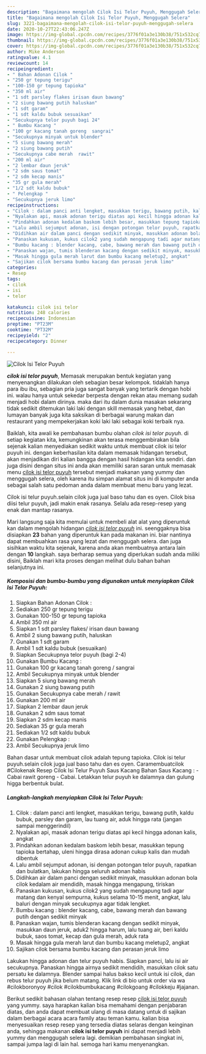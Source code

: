```yaml
---
description: "Bagaimana mengolah Cilok Isi Telor Puyuh, Menggugah Selera"
title: "Bagaimana mengolah Cilok Isi Telor Puyuh, Menggugah Selera"
slug: 3221-bagaimana-mengolah-cilok-isi-telor-puyuh-menggugah-selera
date: 2020-10-27T22:43:06.247Z
image: https://img-global.cpcdn.com/recipes/3776f01a3e130b38/751x532cq70/cilok-isi-telor-puyuh-foto-resep-utama.jpg
thumbnail: https://img-global.cpcdn.com/recipes/3776f01a3e130b38/751x532cq70/cilok-isi-telor-puyuh-foto-resep-utama.jpg
cover: https://img-global.cpcdn.com/recipes/3776f01a3e130b38/751x532cq70/cilok-isi-telor-puyuh-foto-resep-utama.jpg
author: Mike Anderson
ratingvalue: 4.1
reviewcount: 14
recipeingredient:
- " Bahan Adonan Cilok "
- "250 gr tepung terigu"
- "100-150 gr tepung tapioka"
- "350 ml air"
- "1 sdt parsley flakes irisan daun bawang"
- "2 siung bawang putih haluskan"
- "1 sdt garam"
- "1 sdt kaldu bubuk sesuaikan"
- "Secukupnya telor puyuh bagi 24"
- " Bumbu Kacang "
- "100 gr kacang tanah goreng  sangrai"
- "Secukupnya minyak untuk blender"
- "5 siung bawang merah"
- "2 siung bawang putih"
- "Secukupnya cabe merah  rawit"
- "200 ml air"
- "2 lembar daun jeruk"
- "2 sdm saus tomat"
- "2 sdm kecap manis"
- "35 gr gula merah"
- "1/2 sdt kaldu bubuk"
- " Pelengkap "
- "Secukupnya jeruk limo"
recipeinstructions:
- "Cilok : dalam panci anti lengket, masukkan terigu, bawang putih, kaldu bubuk, parsley dan garam, lau tuang air, aduk hingga rata (jangan sampai menggerindil)"
- "Nyalakan api, masak adonan terigu diatas api kecil hingga adonan kalis, angkat"
- "Pindahkan adonan kedalam baskom lebih besar, masukkan tepung tapioka bertahap, uleni hingga dirasa adonan cukup kalis dan mudah dibentuk"
- "Lalu ambil sejumput adonan, isi dengan potongan telor puyuh, rapatkan dan bulatkan, lakukan hingga seluruh adonan habis"
- "Didihkan air dalam panci dengan sedikit minyak, masukkan adonan bola cilok kedalam air mendidih, masak hingga mengapung, tiriskan"
- "Panaskan kukusan, kukus cilok2 yang sudah mengapung tadi agar matang dan kenyal sempurna, kukus selama 10-15 menit, angkat, lalu baluri dengan minyak secukupnya agar tidak lengket."
- "Bumbu kacang : blender kacang, cabe, bawang merah dan bawang putih dengan sedikit minyak"
- "Panaskan wajan, tumis blenderan kacang dengan sedikit minyak, masukkan daun jeruk, aduk2 hingga harum, lalu tuang air, beri kaldu bubuk, saos tomat, kecap dan gula merah, aduk rata"
- "Masak hingga gula merah larut dan bumbu kacang meletup2, angkat"
- "Sajikan cilok bersama bumbu kacang dan perasan jeruk limo"
categories:
- Resep
tags:
- cilok
- isi
- telor

katakunci: cilok isi telor 
nutrition: 248 calories
recipecuisine: Indonesian
preptime: "PT23M"
cooktime: "PT32M"
recipeyield: "2"
recipecategory: Dinner

---
```



![Cilok Isi Telor Puyuh](https://img-global.cpcdn.com/recipes/3776f01a3e130b38/751x532cq70/cilok-isi-telor-puyuh-foto-resep-utama.jpg)

<b><i>cilok isi telor puyuh</i></b>, Memasak merupakan bentuk kegiatan yang menyenangkan dilakukan oleh sebagian besar kelompok. tidaklah hanya para ibu ibu, sebagian pria juga sangat banyak yang tertarik dengan hobi ini. walau hanya untuk sekedar berpesta dengan rekan atau memang sudah menjadi hobi dalam dirinya. maka dari itu dalam dunia masakan sekarang tidak sedikit ditemukan laki laki dengan skill memasak yang hebat, dan lumayan banyak juga kita saksikan di berbagai warung makan dan restaurant yang mempekerjakan koki laki laki sebagai koki terbaik nya.

Baiklah, kita awali ke pembahasan bumbu olahan <i>cilok isi telor puyuh</i>. di setiap kegiatan kita, kemungkinan akan terasa menggembirakan bila sejenak kalian menyediakan sedikit waktu untuk membuat cilok isi telor puyuh ini. dengan keberhasilan kita dalam memasak hidangan tersebut, akan menjadikan diri kalian bangga dengan hasil hidangan kita sendiri. dan juga disini dengan situs ini anda akan memiliki saran saran untuk memasak menu <u>cilok isi telor puyuh</u> tersebut menjadi makanan yang yummy dan menggugah selera, oleh karena itu simpan alamat situs ini di komputer anda sebagai salah satu pedoman anda dalam membuat menu baru yang lezat.

Cilok isi telur puyuh.selain cilok juga jual baso tahu dan es oyen. Cilok bisa diisi telur puyuh, jadi makin enak rasanya. Selalu ada resep-resep yang enak dan mantap rasanya.


Mari langsung saja kita memulai untuk membeli alat alat yang diperuntuk kan dalam mengolah hidangan <u><i>cilok isi telor puyuh</i></u> ini. seenggaknya bisa disiapkan <b>23</b> bahan yang diperuntuk kan pada makanan ini. biar nantinya dapat membuahkan rasa yang lezat dan menggugah selera. dan juga sisihkan waktu kita sejenak, karena anda akan membuatnya antara lain dengan <b>10</b> langkah. saya berharap semua yang diperlukan sudah anda miliki disini, Baiklah mari kita proses dengan melihat dulu bahan bahan selanjutnya ini.

<!--inarticleads1-->

##### Komposisi dan bumbu-bumbu yang digunakan untuk menyiapkan Cilok Isi Telor Puyuh:

1. Siapkan  Bahan Adonan Cilok :
1. Sediakan 250 gr tepung terigu
1. Gunakan 100-150 gr tepung tapioka
1. Ambil 350 ml air
1. Siapkan 1 sdt parsley flakes/ irisan daun bawang
1. Ambil 2 siung bawang putih, haluskan
1. Gunakan 1 sdt garam
1. Ambil 1 sdt kaldu bubuk (sesuaikan)
1. Siapkan Secukupnya telor puyuh (bagi 2-4)
1. Gunakan  Bumbu Kacang :
1. Gunakan 100 gr kacang tanah goreng / sangrai
1. Ambil Secukupnya minyak untuk blender
1. Siapkan 5 siung bawang merah
1. Gunakan 2 siung bawang putih
1. Gunakan Secukupnya cabe merah / rawit
1. Gunakan 200 ml air
1. Siapkan 2 lembar daun jeruk
1. Gunakan 2 sdm saus tomat
1. Siapkan 2 sdm kecap manis
1. Sediakan 35 gr gula merah
1. Sediakan 1/2 sdt kaldu bubuk
1. Gunakan  Pelengkap :
1. Ambil Secukupnya jeruk limo


Bahan dasar untuk membuat cilok adalah tepung tapioka. Cilok isi telur puyuh.selain cilok juga jual baso tahu dan es oyen. Caramembuatcilok #Cilokenak Resep Cilok Isi Telur Puyuh Saus Kacang Bahan Saus Kacang : - Cabai rawit goreng - Cabai. Letakkan telur puyuh ke dalamnya dan gulung higga berbentuk bulat. 

<!--inarticleads2-->

##### Langkah-langkah menyiapkan Cilok Isi Telor Puyuh:

1. Cilok : dalam panci anti lengket, masukkan terigu, bawang putih, kaldu bubuk, parsley dan garam, lau tuang air, aduk hingga rata (jangan sampai menggerindil)
1. Nyalakan api, masak adonan terigu diatas api kecil hingga adonan kalis, angkat
1. Pindahkan adonan kedalam baskom lebih besar, masukkan tepung tapioka bertahap, uleni hingga dirasa adonan cukup kalis dan mudah dibentuk
1. Lalu ambil sejumput adonan, isi dengan potongan telor puyuh, rapatkan dan bulatkan, lakukan hingga seluruh adonan habis
1. Didihkan air dalam panci dengan sedikit minyak, masukkan adonan bola cilok kedalam air mendidih, masak hingga mengapung, tiriskan
1. Panaskan kukusan, kukus cilok2 yang sudah mengapung tadi agar matang dan kenyal sempurna, kukus selama 10-15 menit, angkat, lalu baluri dengan minyak secukupnya agar tidak lengket.
1. Bumbu kacang : blender kacang, cabe, bawang merah dan bawang putih dengan sedikit minyak
1. Panaskan wajan, tumis blenderan kacang dengan sedikit minyak, masukkan daun jeruk, aduk2 hingga harum, lalu tuang air, beri kaldu bubuk, saos tomat, kecap dan gula merah, aduk rata
1. Masak hingga gula merah larut dan bumbu kacang meletup2, angkat
1. Sajikan cilok bersama bumbu kacang dan perasan jeruk limo


Lakukan hingga adonan dan telur puyuh habis. Siapkan panci, lalu isi air secukupnya. Panaskan hingga airnya sedikit mendidih, masukkan cilok satu persatu ke dalamnya. Blender sampai halus bakso kecil untuk isi cilok, dan rebus telur puyuh jika belum matang. Klik link di bio untuk order via wa #cilokboronyoy #cilok #cilokbumbukacang #cilokgoang #cilokkeju #jajanan. 

Berikut sedikit bahasan olahan tentang resep resep <u>cilok isi telor puyuh</u> yang yummy. saya harapkan kalian bisa memahami dengan penjabaran diatas, dan anda dapat membuat ulang di masa datang untuk di sajikan dalam berbagai acara acara family atau teman kamu. kalian bisa menyesuaikan resep resep yang tersedia diatas selaras dengan keinginan anda, sehingga makanan <b>cilok isi telor puyuh</b> ini dapat menjadi lebih yummy dan menggugah selera lagi. demikian pembahasan singkat ini, sampai jumpa lagi di lain hal. semoga hari kamu menyenangkan.
